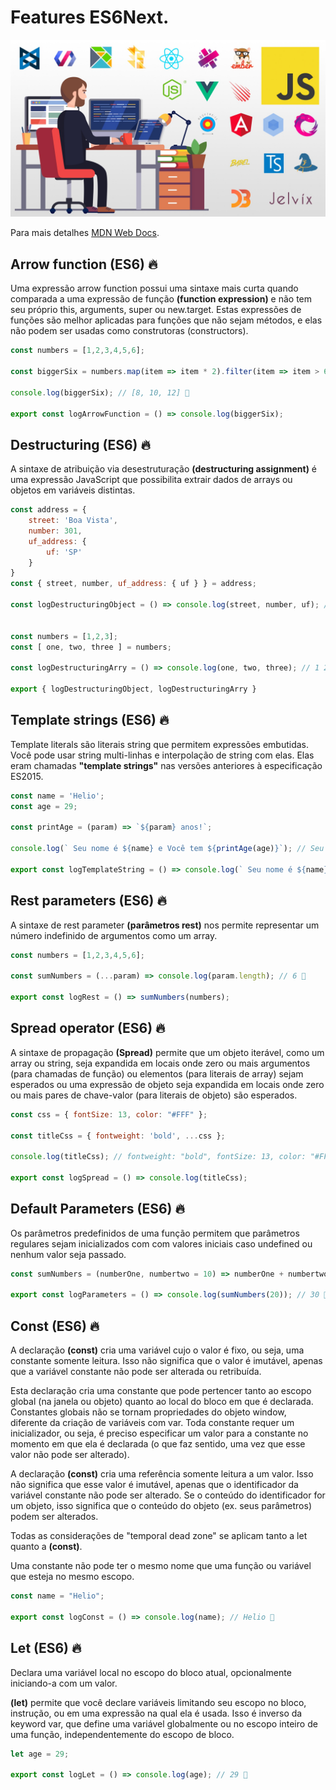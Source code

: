 # Features ES6Next.

<p align="center">
  <img src="images/image-readme.jpg" width="1000" title="javascript image">
</p>

Para mais detalhes [MDN Web Docs](https://developer.mozilla.org/pt-BR/docs/Web/JavaScript).

## Arrow function (ES6)  🔥

Uma expressão arrow function possui uma sintaxe mais curta quando comparada a uma expressão de função  **(function expression)** 
e não tem seu próprio this, arguments, super ou new.target. Estas expressões de funções são melhor aplicadas para funções que não sejam métodos, 
e elas não podem ser usadas como construtoras (constructors).

```javascript
const numbers = [1,2,3,4,5,6];

const biggerSix = numbers.map(item => item * 2).filter(item => item > 6);

console.log(biggerSix); // [8, 10, 12] 🧐

export const logArrowFunction = () => console.log(biggerSix);
```

## Destructuring (ES6) 🔥

A sintaxe de atribuição via desestruturação  **(destructuring assignment)** é uma expressão JavaScript que possibilita extrair dados de arrays ou objetos em variáveis distintas.


```javascript
const address = {
    street: 'Boa Vista',
    number: 301,
    uf_address: {
        uf: 'SP'
    }
}
const { street, number, uf_address: { uf } } = address;

const logDestructuringObject = () => console.log(street, number, uf); // Boa Vista 301 SP 🧐


const numbers = [1,2,3];
const [ one, two, three ] = numbers;

const logDestructuringArry = () => console.log(one, two, three); // 1 2 3 🧐

export { logDestructuringObject, logDestructuringArry }
```

## Template strings (ES6) 🔥

Template literals são literais string que permitem expressões embutidas. Você pode usar string multi-linhas e interpolação de string com elas. Elas eram chamadas **"template strings"** nas versões anteriores à especificação ES2015.

```javascript
const name = 'Helio';
const age = 29;

const printAge = (param) => `${param} anos!`;

console.log(` Seu nome é ${name} e Você tem ${printAge(age)}`); // Seu nome é Helio e Você tem: 29 anos! 🧐

export const logTemplateString = () => console.log(` Seu nome é ${name} e Você tem ${printAge(age)}`);
```

## Rest parameters (ES6) 🔥

A sintaxe de rest parameter  **(parâmetros rest)**  nos permite representar um número indefinido de argumentos como um array.


```javascript
const numbers = [1,2,3,4,5,6];

const sumNumbers = (...param) => console.log(param.length); // 6 🧐

export const logRest = () => sumNumbers(numbers);
```

## Spread operator (ES6) 🔥

A sintaxe de propagação  **(Spread)** permite que um objeto iterável, como um array ou string, seja expandida em locais onde zero ou mais argumentos (para chamadas de função) ou elementos (para literais de array) sejam esperados ou uma expressão de objeto seja expandida em locais onde zero ou mais pares de chave-valor (para literais de objeto) são esperados.

```javascript
const css = { fontSize: 13, color: "#FFF" };

const titleCss = { fontweight: 'bold', ...css };

console.log(titleCss); // fontweight: "bold", fontSize: 13, color: "#FFF" 🧐

export const logSpread = () => console.log(titleCss);
```

## Default Parameters (ES6) 🔥

Os parâmetros predefinidos de uma função permitem que parâmetros regulares sejam inicializados com com valores iniciais caso undefined ou nenhum valor seja passado.

```javascript
const sumNumbers = (numberOne, numbertwo = 10) => numberOne + numbertwo;

export const logParameters = () => console.log(sumNumbers(20)); // 30 🧐
```

## Const (ES6) 🔥

A  declaração **(const)** cria uma variável cujo o valor é fixo, ou seja, uma constante somente leitura. Isso não significa que o valor é imutável, apenas que a variável constante não pode ser alterada ou retribuída.

Esta declaração cria uma constante que pode pertencer tanto ao escopo global (na janela ou objeto) quanto ao local do bloco em que é declarada. Constantes globais não se tornam propriedades do objeto window, diferente da criação de variáveis com var. Toda constante requer um inicializador, ou seja, é preciso especificar um valor para a constante no momento em que ela é declarada (o que faz sentido, uma vez que esse valor não pode ser alterado).

A declaração **(const)** cria uma referência somente leitura a um valor. Isso não significa que esse valor é imutável, apenas que o identificador da variável constante não pode ser alterado. Se o conteúdo do identificador for um objeto, isso significa que o conteúdo do objeto (ex. seus parâmetros) podem ser alterados.

Todas as considerações de "temporal dead zone" se aplicam tanto a let quanto a **(const)**.

Uma constante não pode ter o mesmo nome que uma função ou variável que esteja no mesmo escopo.

```javascript
const name = "Helio";

export const logConst = () => console.log(name); // Helio 🧐
```

## Let (ES6) 🔥

Declara uma variável local no escopo do bloco atual, opcionalmente iniciando-a com um valor.

**(let)** permite que você declare variáveis limitando seu escopo no bloco, instrução, ou em uma expressão na qual ela é usada. Isso é inverso da keyword var, que define uma variável globalmente ou no escopo inteiro de uma função, independentemente do escopo de bloco.


```javascript
let age = 29;

export const logLet = () => console.log(age); // 29 🧐
```